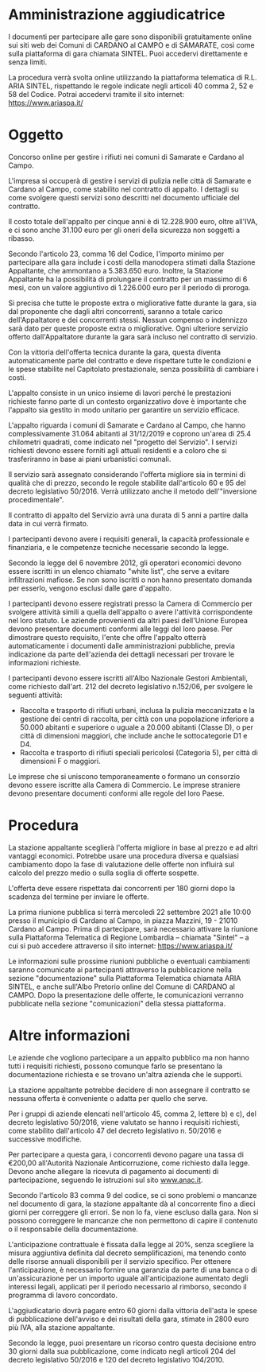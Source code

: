# Amministrazione aggiudicatrice
I documenti per partecipare alle gare sono disponibili gratuitamente online sui siti web dei Comuni di CARDANO al CAMPO e di SAMARATE, così come sulla piattaforma di gara chiamata SINTEL. Puoi accedervi direttamente e senza limiti.

La procedura verrà svolta online utilizzando la piattaforma telematica di R.L. ARIA SINTEL, rispettando le regole indicate negli articoli 40 comma 2, 52 e 58 del Codice. Potrai accedervi tramite il sito internet: https://www.ariaspa.it/

# Oggetto
Concorso online per gestire i rifiuti nei comuni di Samarate e Cardano al Campo.

L'impresa si occuperà di gestire i servizi di pulizia nelle città di Samarate e Cardano al Campo, come stabilito nel contratto di appalto. I dettagli su come svolgere questi servizi sono descritti nel documento ufficiale del contratto.

Il costo totale dell'appalto per cinque anni è di 12.228.900 euro, oltre all'IVA, e ci sono anche 31.100 euro per gli oneri della sicurezza non soggetti a ribasso.

Secondo l'articolo 23, comma 16 del Codice, l'importo minimo per partecipare alla gara include i costi della manodopera stimati dalla Stazione Appaltante, che ammontano a 5.383.650 euro. Inoltre, la Stazione Appaltante ha la possibilità di prolungare il contratto per un massimo di 6 mesi, con un valore aggiuntivo di 1.226.000 euro per il periodo di proroga.

Si precisa che tutte le proposte extra o migliorative fatte durante la gara, sia dal proponente che dagli altri concorrenti, saranno a totale carico dell'Appaltatore e dei concorrenti stessi. Nessun compenso o indennizzo sarà dato per queste proposte extra o migliorative. Ogni ulteriore servizio offerto dall'Appaltatore durante la gara sarà incluso nel contratto di servizio.

Con la vittoria dell'offerta tecnica durante la gara, questa diventa automaticamente parte del contratto e deve rispettare tutte le condizioni e le spese stabilite nel Capitolato prestazionale, senza possibilità di cambiare i costi.

L'appalto consiste in un unico insieme di lavori perché le prestazioni richieste fanno parte di un contesto organizzativo dove è importante che l'appalto sia gestito in modo unitario per garantire un servizio efficace.

L'appalto riguarda i comuni di Samarate e Cardano al Campo, che hanno complessivamente 31.064 abitanti al 31/12/2019 e coprono un'area di 25.4 chilometri quadrati, come indicato nel "progetto del Servizio". I servizi richiesti devono essere forniti agli attuali residenti e a coloro che si trasferiranno in base ai piani urbanistici comunali.

Il servizio sarà assegnato considerando l'offerta migliore sia in termini di qualità che di prezzo, secondo le regole stabilite dall'articolo 60 e 95 del decreto legislativo 50/2016. Verrà utilizzato anche il metodo dell'"inversione procedimentale".

Il contratto di appalto del Servizio avrà una durata di 5 anni a partire dalla data in cui verrà firmato.

I partecipanti devono avere i requisiti generali, la capacità professionale e finanziaria, e le competenze tecniche necessarie secondo la legge.

Secondo la legge del 6 novembre 2012, gli operatori economici devono essere iscritti in un elenco chiamato "white list", che serve a evitare infiltrazioni mafiose. Se non sono iscritti o non hanno presentato domanda per esserlo, vengono esclusi dalle gare d'appalto.

I partecipanti devono essere registrati presso la Camera di Commercio per svolgere attività simili a quella dell'appalto o avere l'attività corrispondente nel loro statuto. Le aziende provenienti da altri paesi dell'Unione Europea devono presentare documenti conformi alle leggi del loro paese. Per dimostrare questo requisito, l'ente che offre l'appalto otterrà automaticamente i documenti dalle amministrazioni pubbliche, previa indicazione da parte dell'azienda dei dettagli necessari per trovare le informazioni richieste.

I partecipanti devono essere iscritti all'Albo Nazionale Gestori Ambientali, come richiesto dall'art. 212 del decreto legislativo n.152/06, per svolgere le seguenti attività:
- Raccolta e trasporto di rifiuti urbani, inclusa la pulizia meccanizzata e la gestione dei centri di raccolta, per città con una popolazione inferiore a 50.000 abitanti e superiore o uguale a 20.000 abitanti (Classe D), o per città di dimensioni maggiori, che include anche le sottocategorie D1 e D4.
- Raccolta e trasporto di rifiuti speciali pericolosi (Categoria 5), per città di dimensioni F o maggiori.

Le imprese che si uniscono temporaneamente o formano un consorzio devono essere iscritte alla Camera di Commercio. Le imprese straniere devono presentare documenti conformi alle regole del loro Paese.

# Procedura
La stazione appaltante sceglierà l'offerta migliore in base al prezzo e ad altri vantaggi economici. Potrebbe usare una procedura diversa e qualsiasi cambiamento dopo la fase di valutazione delle offerte non influirà sul calcolo del prezzo medio o sulla soglia di offerte sospette.

L'offerta deve essere rispettata dai concorrenti per 180 giorni dopo la scadenza del termine per inviare le offerte.

La prima riunione pubblica si terrà mercoledì 22 settembre 2021 alle 10:00 presso il municipio di Cardano al Campo, in piazza Mazzini, 19 - 21010 Cardano al Campo. Prima di partecipare, sarà necessario attivare la riunione sulla Piattaforma Telematica di Regione Lombardia – chiamata "Sintel" – a cui si può accedere attraverso il sito internet: https://www.ariaspa.it/

Le informazioni sulle prossime riunioni pubbliche o eventuali cambiamenti saranno comunicate ai partecipanti attraverso la pubblicazione nella sezione "documentazione" sulla Piattaforma Telematica chiamata ARIA SINTEL, e anche sull'Albo Pretorio online del Comune di CARDANO al CAMPO. Dopo la presentazione delle offerte, le comunicazioni verranno pubblicate nella sezione "comunicazioni" della stessa piattaforma.

# Altre informazioni
Le aziende che vogliono partecipare a un appalto pubblico ma non hanno tutti i requisiti richiesti, possono comunque farlo se presentano la documentazione richiesta e se trovano un'altra azienda che le supporti.

La stazione appaltante potrebbe decidere di non assegnare il contratto se nessuna offerta è conveniente o adatta per quello che serve.

Per i gruppi di aziende elencati nell'articolo 45, comma 2, lettere b) e c), del decreto legislativo 50/2016, viene valutato se hanno i requisiti richiesti, come stabilito dall'articolo 47 del decreto legislativo n. 50/2016 e successive modifiche.

Per partecipare a questa gara, i concorrenti devono pagare una tassa di €200,00 all'Autorità Nazionale Anticorruzione, come richiesto dalla legge. Devono anche allegare la ricevuta di pagamento ai documenti di partecipazione, seguendo le istruzioni sul sito www.anac.it.

Secondo l'articolo 83 comma 9 del codice, se ci sono problemi o mancanze nel documento di gara, la stazione appaltante dà al concorrente fino a dieci giorni per correggere gli errori. Se non lo fa, viene escluso dalla gara. Non si possono correggere le mancanze che non permettono di capire il contenuto o il responsabile della documentazione.

L'anticipazione contrattuale è fissata dalla legge al 20%, senza scegliere la misura aggiuntiva definita dal decreto semplificazioni, ma tenendo conto delle risorse annuali disponibili per il servizio specifico. Per ottenere l'anticipazione, è necessario fornire una garanzia da parte di una banca o di un'assicurazione per un importo uguale all'anticipazione aumentato degli interessi legali, applicati per il periodo necessario al rimborso, secondo il programma di lavoro concordato.

L'aggiudicatario dovrà pagare entro 60 giorni dalla vittoria dell'asta le spese di pubblicazione dell'avviso e dei risultati della gara, stimate in 2800 euro più IVA, alla stazione appaltante.

Secondo la legge, puoi presentare un ricorso contro questa decisione entro 30 giorni dalla sua pubblicazione, come indicato negli articoli 204 del decreto legislativo 50/2016 e 120 del decreto legislativo 104/2010.

